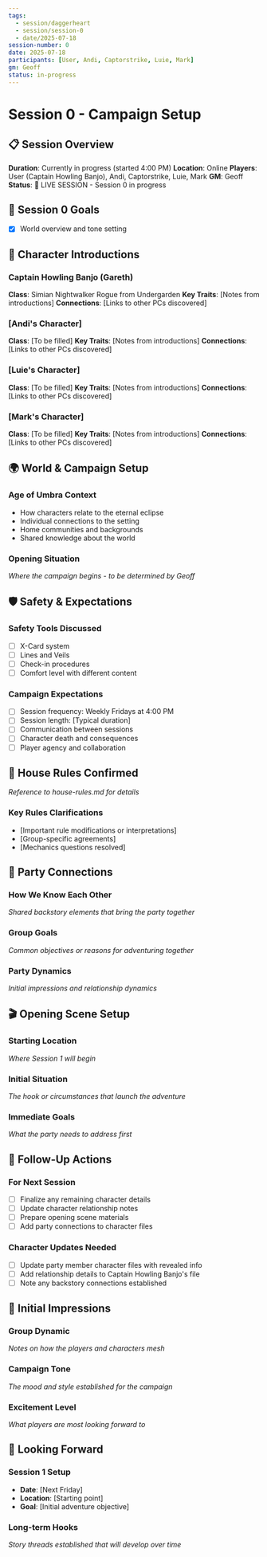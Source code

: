 ```yaml
---
tags:
  - session/daggerheart
  - session/session-0
  - date/2025-07-18
session-number: 0
date: 2025-07-18
participants: [User, Andi, Captorstrike, Luie, Mark]
gm: Geoff
status: in-progress
---
```


# Session 0 - Campaign Setup

## 📋 Session Overview
**Duration**: Currently in progress (started 4:00 PM)
**Location**: Online
**Players**: User (Captain Howling Banjo), Andi, Captorstrike, Luie, Mark
**GM**: Geoff
**Status**: 🔴 LIVE SESSION - Session 0 in progress

## 🎯 Session 0 Goals
- [x] World overview and tone setting


## 👥 Character Introductions

### Captain Howling Banjo (Gareth)
**Class**: Simian Nightwalker Rogue from Undergarden
**Key Traits**: [Notes from introductions]
**Connections**: [Links to other PCs discovered]

### [Andi's Character]
**Class**: [To be filled]
**Key Traits**: [Notes from introductions]
**Connections**: [Links to other PCs discovered]

### [Luie's Character]
**Class**: [To be filled]
**Key Traits**: [Notes from introductions]
**Connections**: [Links to other PCs discovered]

### [Mark's Character]
**Class**: [To be filled]
**Key Traits**: [Notes from introductions]
**Connections**: [Links to other PCs discovered]

## 🌍 World & Campaign Setup

### Age of Umbra Context
- How characters relate to the eternal eclipse
- Individual connections to the setting
- Home communities and backgrounds
- Shared knowledge about the world

### Opening Situation
*Where the campaign begins - to be determined by Geoff*

## 🛡️ Safety & Expectations

### Safety Tools Discussed
- [ ] X-Card system
- [ ] Lines and Veils
- [ ] Check-in procedures
- [ ] Comfort level with different content

### Campaign Expectations
- [ ] Session frequency: Weekly Fridays at 4:00 PM
- [ ] Session length: [Typical duration]
- [ ] Communication between sessions
- [ ] Character death and consequences
- [ ] Player agency and collaboration

## 📜 House Rules Confirmed
*Reference to house-rules.md for details*

### Key Rules Clarifications
- [Important rule modifications or interpretations]
- [Group-specific agreements]
- [Mechanics questions resolved]

## 🔗 Party Connections

### How We Know Each Other
*Shared backstory elements that bring the party together*

### Group Goals
*Common objectives or reasons for adventuring together*

### Party Dynamics
*Initial impressions and relationship dynamics*

## 🎬 Opening Scene Setup

### Starting Location
*Where Session 1 will begin*

### Initial Situation
*The hook or circumstances that launch the adventure*

### Immediate Goals
*What the party needs to address first*

## 📝 Follow-Up Actions

### For Next Session
- [ ] Finalize any remaining character details
- [ ] Update character relationship notes
- [ ] Prepare opening scene materials
- [ ] Add party connections to character files

### Character Updates Needed
- [ ] Update party member character files with revealed info
- [ ] Add relationship details to Captain Howling Banjo's file
- [ ] Note any backstory connections established

## 💭 Initial Impressions

### Group Dynamic
*Notes on how the players and characters mesh*

### Campaign Tone
*The mood and style established for the campaign*

### Excitement Level
*What players are most looking forward to*

## 🔮 Looking Forward

### Session 1 Setup
- **Date**: [Next Friday]
- **Location**: [Starting point]
- **Goal**: [Initial adventure objective]

### Long-term Hooks
*Story threads established that will develop over time*




